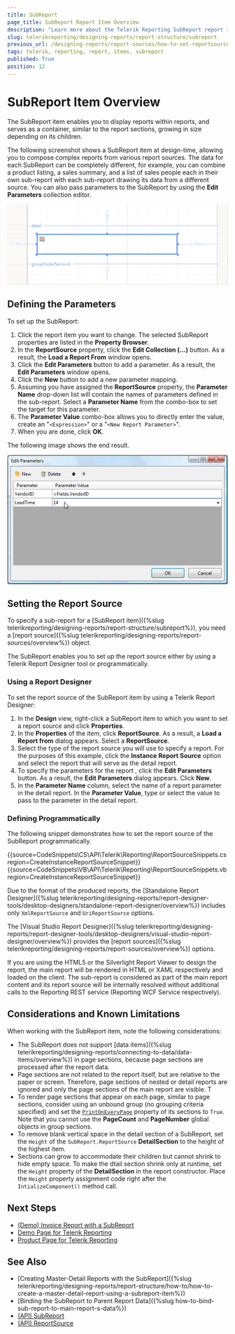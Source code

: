 ```yaml
---
title: SubReport
page_title: SubReport Report Item Overview
description: "Learn more about the Telerik Reporting SubReport report item, how to define its parameters and set its report source."
slug: telerikreporting/designing-reports/report-structure/subreport
previous_url: /designing-reports/report-sources/how-to-set-reportsource-for-subreport, /report-items-sub-report
tags: telerik, reporting, report, items, subreport
published: True
position: 12
---
```


# SubReport Item Overview

The SubReport item enables you to display reports within reports, and serves as a container, similar to the report sections, growing in size depending on its children. 

The following screenshot shows a SubReport item at design-time, allowing you to compose complex reports from various report sources. The data for each SubReport can be completely different, for example, you can combine a product listing, a sales summary, and a list of sales people each in their own sub-report with each sub-report drawing its data from a different source. You can also pass parameters to the SubReport by using the **Edit Parameters** collection editor.

![](images/Subreport.png)

## Defining the Parameters

To set up the SubReport:

1. Click the report item you want to change. The selected SubReport properties are listed in the __Property Browser__.
1. In the __ReportSource__ property, click the __Edit Collection (…)__ button. As a result, the __Load a Report From__ window opens. 
1. Click the __Edit Parameters__ button to add a parameter. As a result, the __Edit Parameters__ window opens. 
1. Click the __New__ button to add a new parameter mapping.                     
1. Assuming you have assigned the __ReportSource__ property, the __Parameter Name__ drop-down list will contain the names of parameters defined in the sub-report. Select a __Parameter Name__ from the combo-box to set the target for this parameter. 
1. The __Parameter Value__ combo-box allows you to directly enter the value, create an "```<Expression>```" or a "```<New Report Parameter>```". 
1. When you are done, click __OK__. 
  
The following image shows the end result. 

![A SubReport with set parameters](images/DesignSubReport001.png)


## Setting the Report Source

To specify a sub-report for a [SubReport item]({%slug telerikreporting/designing-reports/report-structure/subreport%}), you need a [report source]({%slug telerikreporting/designing-reports/report-sources/overview%}) object.

The SubReport enables you to set up the report source either by using a Telerik Report Designer tool or programmatically. 

### Using a Report Designer

To set the report source of the SubReport item by using a Telerik Report Designer: 

1. In the **Design** view, right-click a SubReport item to which you want to set a report source and click __Properties__.             
1. In the __Properties__ of the item, click __ReportSource__. As a result, a **Load a Report from** dialog appears. Select a __ReportSource__.             
1. Select the type of the report source you will use to specify a report. For the purposes of this example, click the __Instance Report Source__ option and select the report that will serve as the detail report. 
1. To specify the parameters for the report , click the __Edit Parameters__ button. As a result, the __Edit Parameters__ dialog appears. Click __New__. 
1. In the __Parameter Name__ column, select the name of a report parameter in the detail report. In the __Parameter Value__, type or select the value to pass to the parameter in the detail report.             

### Defining Programmatically

The following snippet demonstrates how to set the report source of the SubReport programmatically. 

{{source=CodeSnippets\CS\API\Telerik\Reporting\ReportSourceSnippets.cs region=CreateInstanceReportSourceSnippet}}
{{source=CodeSnippets\VB\API\Telerik\Reporting\ReportSourceSnippets.vb region=CreateInstanceReportSourceSnippet}}

Due to the format of the produced reports, the [Standalone Report Designer]({%slug telerikreporting/designing-reports/report-designer-tools/desktop-designers/standalone-report-designer/overview%}) includes only `XmlReportSource` and `UriReportSource` options. 

The [Visual Studio Report Designer]({%slug telerikreporting/designing-reports/report-designer-tools/desktop-designers/visual-studio-report-designer/overview%}) provides the [report sources]({%slug telerikreporting/designing-reports/report-sources/overview%}) options.

If you are using the HTML5 or the Silverlight Report Viewer to design the report, the main report will be rendered in HTML or XAML respectively and loaded on the client. The sub-report is considered as part of the main report content and its report source will be internally resolved without additional calls to the Reporting REST service (Reporting WCF Service respectively).  

## Considerations and Known Limitations

When working with the SubReport item, note the following considerations: 

* The SubReport does not support [data items]({%slug telerikreporting/designing-reports/connecting-to-data/data-items/overview%}) in page sections, because page sections are processed after the report data.
* Page sections are not related to the report itself, but are relative to the paper or screen. Therefore, page sections of nested or detail reports are ignored and only the page sections of the main report are visible. T
* To render page sections that appear on each page, similar to page sections, consider using an unbound group (no grouping criteria specified) and set the [`PrintOnEveryPage`](/reporting/api/Telerik.Reporting.GroupSection#Telerik_Reporting_GroupSection_PrintOnEveryPage) property of its sections to `True`. Note that you cannot use the __PageCount__ and __PageNumber__ global objects in group sections.
* To remove blank vertical space in the detail section of a SubReport, set the `Height` of the `SubReport.ReportSource` __DetailSection__ to the height of the highest item. 
* Sections can grow to accommodate their children but cannot shrink to hide empty space. To make the dtail section shrink only at runtime, set the `Height` property of the __DetailSection__ in the report constructor. Place the `Height` property assignment code right after the `IntializeComponent()` method call.
       
## Next Steps 

* [(Demo) Invoice Report with a SubReport](https://demos.telerik.com/reporting/invoice) 
* [Demo Page for Telerik Reporting](https://demos.telerik.com/reporting) 
* [Product Page for Telerik Reporting](https://www.telerik.com/products/reporting)

## See Also

* [Creating Master-Detail Reports with the SubReport]({%slug telerikreporting/designing-reports/report-structure/how-to/how-to-create-a-master-detail-report-using-a-subreport-item%})
* [Binding the SubReport to Parent Report Data]({%slug how-to-bind-sub-report-to-main-report-s-data%})
* [(API) SubReport](/reporting/api/Telerik.Reporting.SubReport) 
* [(API) ReportSource](/reporting/api/Telerik.Reporting.SubReport#Telerik_Reporting_SubReport_ReportSource)

